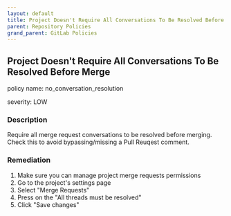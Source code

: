 ```yaml
---
layout: default
title: Project Doesn't Require All Conversations To Be Resolved Before Merge
parent: Repository Policies
grand_parent: GitLab Policies
---
```



## Project Doesn't Require All Conversations To Be Resolved Before Merge
policy name: no_conversation_resolution

severity: LOW

### Description
Require all merge request conversations to be resolved before merging. Check this to avoid bypassing/missing a Pull Reuqest comment.


### Remediation
1. Make sure you can manage project merge requests permissions
2. Go to the project's settings page
3. Select "Merge Requests"
4. Press on the "All threads must be resolved"
5. Click "Save changes"



